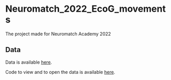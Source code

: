 # Neuromatch_2022_EcoG_movements
The project made for Neuromatch Academy 2022

## Data
Data is available [here](https://dandiarchive.org/dandiset/000055/0.220127.0436/files?location=).

Code to view and to open the data is available [here](https://github.com/BruntonUWBio/ajile12-nwb-data).
